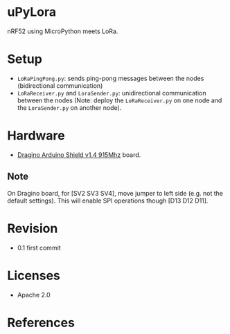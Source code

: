 # uPyLora
nRF52 using MicroPython meets LoRa.

# Setup
* `LoRaPingPong.py`: sends ping-pong messages between the nodes (bidirectional communication)
* `LoRaReceiver.py` and `LoraSender.py`: unidirectional communication between the nodes (Note: deploy the `LoRaReceiver.py` on one node and the `LoraSender.py` on another node). 

# Hardware
* [Dragino Arduino Shield v1.4 915Mhz](http://www.dragino.com/products/module/item/102-lora-shield.html) board.

## Note ## 
On Dragino board, for [SV2 SV3 SV4], move jumper to left side (e.g. not the default settings).
This will enable SPI operations though [D13 D12 D11].  

# Revision
* 0.1 first commit

# Licenses
* Apache 2.0

# References

 